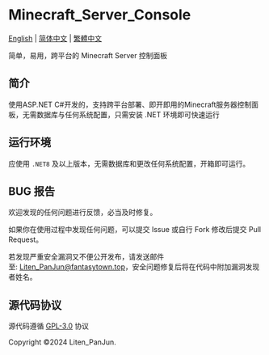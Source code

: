# Minecraft_Server_Console

[English](README.md) | [简体中文](README-zh_CN.md) | [繁體中文](README-zh_TW.md)

简单，易用，跨平台的 Minecraft Server 控制面板

## 简介

使用ASP.NET C#开发的，支持跨平台部署、即开即用的Minecraft服务器控制面板，无需数据库与任何系统配置，只需安装 .NET 环境即可快速运行

## 运行环境

应使用 `.NET8` 及以上版本，无需数据库和更改任何系统配置，开箱即可运行。

## BUG 报告

欢迎发现的任何问题进行反馈，必当及时修复。

如果你在使用过程中发现任何问题，可以提交 Issue 或自行 Fork 修改后提交 Pull Request。

若发现严重安全漏洞又不便公开发布，请发送邮件至: [Liten_PanJun@fantasytown.top](mailto:Liten_PanJun@fantasytown.top)，安全问题修复后将在代码中附加漏洞发现者姓名。

## 源代码协议

源代码遵循 [GPL-3.0](https://www.gnu.org/licenses/gpl-3.0.html) 协议 

Copyright ©2024 Liten_PanJun.

